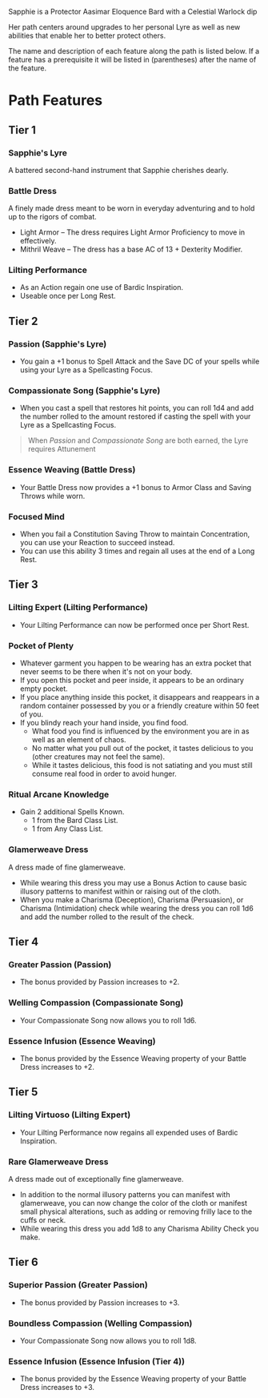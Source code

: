 ﻿Sapphie is a Protector Aasimar Eloquence Bard with a Celestial Warlock dip

Her path centers around upgrades to her personal Lyre as well as new abilities that enable her to better protect others.

The name and description of each feature along the path is listed below. If a feature has a prerequisite it will be listed in (parentheses) after the name of the feature.

# Path Features
## Tier 1
### Sapphie's Lyre
A battered second-hand instrument that Sapphie cherishes dearly.
### Battle Dress
A finely made dress meant to be worn in everyday adventuring and to hold up to the rigors of combat.
* Light Armor – The dress requires Light Armor Proficiency to move in effectively.
* Mithril Weave – The dress has a base AC of 13 + Dexterity Modifier.
### Lilting Performance
* As an Action regain one use of Bardic Inspiration.
* Useable once per Long Rest.

## Tier 2
### Passion (Sapphie's Lyre)
* You gain a +1 bonus to Spell Attack and the Save DC of your spells while using your Lyre as a Spellcasting Focus.
### Compassionate Song (Sapphie's Lyre)
* When you cast a spell that restores hit points, you can roll 1d4 and add the number rolled to the amount restored if casting the spell with your Lyre as a Spellcasting Focus.
> When *Passion* and *Compassionate Song* are both earned, the Lyre requires Attunement
### Essence Weaving (Battle Dress)
* Your Battle Dress now provides a +1 bonus to Armor Class and Saving Throws while worn.
### Focused Mind
* When you fail a Constitution Saving Throw to maintain Concentration, you can use your Reaction to succeed instead.
* You can use this ability 3 times and regain all uses at the end of a Long Rest.

## Tier 3
### Lilting Expert (Lilting Performance)
* Your Lilting Performance can now be performed once per Short Rest.
### Pocket of Plenty
* Whatever garment you happen to be wearing has an extra pocket that never seems to be there when it's not on your body.
* If you open this pocket and peer inside, it appears to be an ordinary empty pocket.
* If you place anything inside this pocket, it disappears and reappears in a random container possessed by you or a friendly creature within 50 feet of you.
* If you blindy reach your hand inside, you find food.
	* What food you find is influenced by the environment you are in as well as an element of chaos.
	* No matter what you pull out of the pocket, it tastes delicious to you (other creatures may not feel the same).
	* While it tastes delicious, this food is not satiating and you must still consume real food in order to avoid hunger.
### Ritual Arcane Knowledge
* Gain 2 additional Spells Known.
	* 1 from the Bard Class List.
	* 1 from Any Class List.
### Glamerweave Dress
A dress made of fine glamerweave.
* While wearing this dress you may use a Bonus Action to cause basic illusory patterns to manifest within or raising out of the cloth.
* When you make a Charisma (Deception), Charisma (Persuasion), or Charisma (Intimidation) check while wearing the dress you can roll 1d6 and add the number rolled to the result of the check.

## Tier 4
### Greater Passion (Passion)
* The bonus provided by Passion increases to +2.
### Welling Compassion (Compassionate Song)
* Your Compassionate Song now allows you to roll 1d6.
### Essence Infusion (Essence Weaving)
* The bonus provided by the Essence Weaving property of your Battle Dress increases to +2.

## Tier 5
### Lilting Virtuoso (Lilting Expert)
* Your Lilting Performance now regains all expended uses of Bardic Inspiration.
### Rare Glamerweave Dress
A dress made out of exceptionally fine glamerweave.
* In addition to the normal illusory patterns you can manifest with glamerweave, you can now change the color of the cloth or manifest small physical alterations, such as adding or removing frilly lace to the cuffs or neck.
* While wearing this dress you add 1d8 to any Charisma Ability Check you make.

## Tier 6
### Superior Passion (Greater Passion)
* The bonus provided by Passion increases to +3.
### Boundless Compassion (Welling Compassion)
* Your Compassionate Song now allows you to roll 1d8.
### Essence Infusion (Essence Infusion (Tier 4))
* The bonus provided by the Essence Weaving property of your Battle Dress increases to +3.
